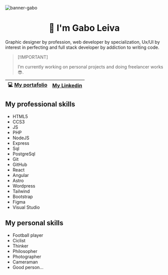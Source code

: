 ![banner-gabo](https://github.com/gaboleiva-dsgn/gaboleiva-dsgn/assets/156265166/79f8965e-e756-4df9-a98b-6bd728ad479f)
<div align="center">
  <h1> 👋 I'm Gabo Leiva</h1>
</div>


Graphic designer by profession, web developer by specialization, Ux/UI by interest in perfecting and full stack developer by addiction to writing code.

> \[!IMPORTANT]
>
> I’m currently working on personal projects and doing freelancer works 😎.

| 💻  [My portafolio](https://gaboleiva-dsgn.github.io/portafolio-gabo/) | [My Linkedin](https://www.linkedin.com/in/gaboleiva/) |
|-----|------|

## My professional skills

- HTML5
- CCS3
- JS
- PHP
- NodeJS
- Express
- Sql
- PostgreSql
- Git
- GitHub
- React
- Angular
- Astro
- Wordpress
- Tailwind
- Bootstrap
- Figma
- Visual Studio

## My personal skills

- Football player
- Ciclist
- Thinker
- Philosopher
- Photographer
- Cameraman
- Good person...
<!--
**gaboleiva-dsgn/gaboleiva-dsgn** is a ✨ _special_ ✨ repository because its `README.md` (this file) appears on your GitHub profile.

Here are some ideas to get you started:

- 🔭 I’m currently working on ...
- 🌱 I’m currently learning ...
- 👯 I’m looking to collaborate on ...
- 🤔 I’m looking for help with ...
- 💬 Ask me about ...
- 📫 How to reach me: ...
- 😄 Pronouns: ...
- ⚡ Fun fact: ...
-->
